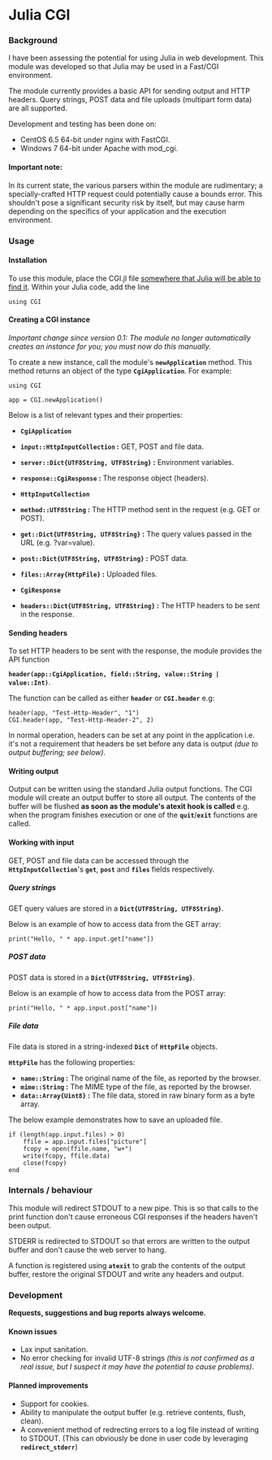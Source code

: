 # Julia CGI

### Background

I have been assessing the potential for using Julia in web development. This module was developed so that Julia may be used in a Fast/CGI environment.

The module currently provides a basic API for sending output and HTTP headers. Query strings, POST data and file uploads (multipart form data) are all supported.

Development and testing has been done on:

* CentOS 6.5 64-bit under nginx with FastCGI.
* Windows 7 64-bit under Apache with mod_cgi.

#### Important note:

 In its current state, the various parsers within the module are rudimentary; a specially-crafted HTTP request could potentially cause a bounds error. This shouldn't pose a significant security risk by itself, but may cause harm depending on the specifics of your application and the execution environment.

### Usage

#### Installation

To use this module, place the CGI.jl file <a href="http://julia.readthedocs.org/en/latest/manual/modules/#module-paths" target="_blank">somewhere that Julia will be able to find it</a>. Within your Julia code, add the line

    using CGI

#### Creating a CGI instance

*Important change since version 0.1: The module no longer automatically creates an instance for you; you must now do this manually.*

To create a new instance, call the module's **`newApplication`** method. This method returns an object of the type **`CgiApplication`**. For example:

    using CGI

    app = CGI.newApplication()

Below is a list of relevant types and their properties:

* **`CgiApplication`**

 * **`input::HttpInputCollection` :** GET, POST and file data.
 * **`server::Dict{UTF8String, UTF8String}` :** Environment variables.
 * **`response::CgiResponse` :** The response object (headers).

* **`HttpInputCollection`**

 * **`method::UTF8String` :** The HTTP method sent in the request (e.g. GET or POST).
 * **`get::Dict{UTF8String, UTF8String}` :** The query values passed in the URL (e.g. ?var=value).
 * **`post::Dict{UTF8String, UTF8String}` :** POST data.
 * **`files::Array{HttpFile}` :** Uploaded files.

* **`CgiResponse`**

 * **`headers::Dict{UTF8String, UTF8String}` :** The HTTP headers to be sent in the response.

#### Sending headers

To set HTTP headers to be sent with the response, the module provides the API function

**`header(app::CgiApplication, field::String, value::String | value::Int)`**.

The function can be called as either **`header`** or **`CGI.header`** e.g:

	header(app, "Test-Http-Header", "1")
	CGI.header(app, "Test-Http-Header-2", 2)

In normal operation, headers can be set at any point in the application i.e. it's not a requirement that headers be set before any data is output *(due to output buffering; see below)*.

#### Writing output

Output can be written using the standard Julia output functions. The CGI module will create an output buffer to store all output. The contents of the buffer will be flushed **as soon as the module's atexit hook is called** e.g. when the program finishes execution or one of the **`quit`**/**`exit`** functions are called.

#### Working with input

GET, POST and file data can be accessed through the **`HttpInputCollection`**'s **`get`**, **`post`** and **`files`** fields respectively.

##### Query strings

GET query values are stored in a **`Dict{UTF8String, UTF8String}`**.

Below is an example of how to access data from the GET array:

    print("Hello, " * app.input.get["name"])

##### POST data

POST data is stored in a **`Dict{UTF8String, UTF8String}`**.

Below is an example of how to access data from the POST array:

    print("Hello, " * app.input.post["name"])

##### File data

File data is stored in a string-indexed **`Dict`** of **`HttpFile`** objects.

**`HttpFile`** has the following properties:

* **`name::String` :** The original name of the file, as reported by the browser.
* **`mime::String` :** The MIME type of the file, as reported by the browser.
* **`data::Array{Uint8}` :** The file data, stored in raw binary form as a byte array.

The below example demonstrates how to save an uploaded file.

    if (length(app.input.files) > 0)
        ffile = app.input.files["picture"]
        fcopy = open(ffile.name, "w+")
        write(fcopy, ffile.data)
        close(fcopy)
    end

### Internals / behaviour

This module will redirect STDOUT to a new pipe. This is so that calls to the print function don't cause erroneous CGI responses if the headers haven't been output.

STDERR is redirected to STDOUT so that errors are written to the output buffer and don't cause the web server to hang.

A function is registered using **`atexit`** to grab the contents of the output buffer, restore the original STDOUT and write any headers and output.

### Development

**Requests, suggestions and bug reports always welcome.**

#### Known issues

* Lax input sanitation.
* No error checking for invalid UTF-8 strings *(this is not confirmed as a real issue, but I suspect it may have the potential to cause problems)*.

#### Planned improvements

* Support for cookies.
* Ability to manipulate the output buffer (e.g. retrieve contents, flush, clean).
* A convenient method of redrecting errors to a log file instead of writing to STDOUT. (This can obviously be done in user code by leveraging **`redirect_stderr`**)


